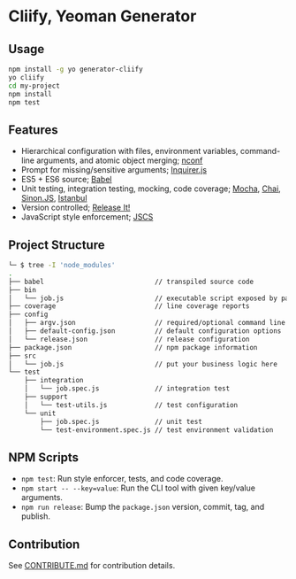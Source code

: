 
# Cliify, Yeoman Generator

## Usage

```bash
npm install -g yo generator-cliify
yo cliify
cd my-project
npm install
npm test
```

## Features

- Hierarchical configuration with files, environment variables, command-line arguments, and atomic object merging; [nconf][]
- Prompt for missing/sensitive arguments; [Inquirer.js][]
- ES5 + ES6 source; [Babel][]
- Unit testing, integration testing, mocking, code coverage; [Mocha][], [Chai][], [Sinon.JS][], [Istanbul][]
- Version controlled; [Release It!][]
- JavaScript style enforcement; [JSCS][]

[Babel]: https://babeljs.io/
[Chai]: http://chaijs.com/
[Inquirer.js]: https://github.com/SBoudrias/Inquirer.js
[Istanbul]: https://github.com/gotwarlost/istanbul
[JSCS]: https://github.com/jscs-dev/node-jscs
[Mocha]: https://mochajs.org/
[nconf]: https://github.com/indexzero/nconf
[Release It!]: https://github.com/webpro/release-it
[Sinon.JS]: http://sinonjs.org/

## Project Structure

```bash
└─ $ tree -I 'node_modules'
.
├── babel                            // transpiled source code
├── bin
│   └── job.js                       // executable script exposed by package.json "bin" property
├── coverage                         // line coverage reports
├── config
│   ├── argv.json                    // required/optional command line arguments
│   ├── default-config.json          // default configuration options
│   └── release.json                 // release configuration
├── package.json                     // npm package information
├── src
│   └── job.js                       // put your business logic here
└── test
    ├── integration
    │   └── job.spec.js              // integration test
    ├── support
    │   └── test-utils.js            // test configuration
    └── unit
        ├── job.spec.js              // unit test
        └── test-environment.spec.js // test environment validation
```

## NPM Scripts

- `npm test`: Run style enforcer, tests, and code coverage.
- `npm start -- --key=value`: Run the CLI tool with given key/value arguments.
- `npm run release`: Bump the `package.json` version, commit, tag, and publish.

## Contribution

See [CONTRIBUTE.md](CONTRIBUTE.md) for contribution details.
